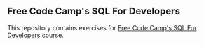 ## Free Code Camp's SQL For Developers

This repository contains exercises for [Free Code Camp's SQL For Developers](https://www.youtube.com/watch?v=HXV3zeQKqGY&pp=ygUSZnJlZSBjb2RlIGNhbXAgc3Fs) course.
